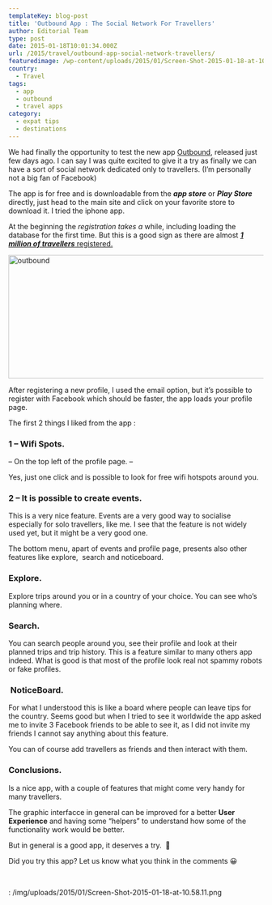 ```yaml
---
templateKey: blog-post
title: 'Outbound App : The Social Network For Travellers'
author: Editorial Team
type: post
date: 2015-01-18T10:01:34.000Z
url: /2015/travel/outbound-app-social-network-travellers/
featuredimage: /wp-content/uploads/2015/01/Screen-Shot-2015-01-18-at-10.58.11.png
country:
  - Travel
tags:
  - app
  - outbound
  - travel apps
category:
  - expat tips
  - destinations
---
```


We had finally the opportunity to test the new app <a href="https://www.outboundapp.org" target="_blank">Outbound</a>, released just few days ago. I can say I was quite excited to give it a try as finally we can have a sort of social network dedicated only to travellers. (I&#8217;m personally not a big fan of Facebook)

The app is for free and is downloadable from the _**app store**_ or _**Play Store**_ directly, just head to the main site and click on your favorite store to download it. I tried the iphone app.

At the beginning the _registration takes a_ while, including loading the database for the first time. But this is a good sign as there are almost <span style="text-decoration: underline;"><strong><em>1 million of travellers</em></strong> registered.

<img  src="/img/uploads/2015/01/Screen-Shot-2015-01-18-at-10.58.11-1024x318.png" alt="outbound" width="785" height="244" srcset="/img/uploads/2015/01/Screen-Shot-2015-01-18-at-10.58.11-1024x318.png 1024w, /img/uploads/2015/01/Screen-Shot-2015-01-18-at-10.58.11-300x93.png 300w, /img/uploads/2015/01/Screen-Shot-2015-01-18-at-10.58.11-768x239.png 768w, /img/uploads/2015/01/Screen-Shot-2015-01-18-at-10.58.11.png 1223w" sizes="(max-width: 785px) 100vw, 785px" />

After registering a new profile, I used the email option, but it&#8217;s possible to register with Facebook which should be faster, the app loads your profile page.

The first 2 things I liked from the app :

### 1 &#8211; Wifi Spots.

&#8211; On the top left of the profile page. &#8211;

Yes, just one click and is possible to look for free wifi hotspots around you.

### 2 &#8211; It is possible to create events.

This is a very nice feature. Events are a very good way to socialise especially for solo travellers, like me. I see that the feature is not widely used yet, but it might be a very good one.

The bottom menu, apart of events and profile page, presents also other features like explore,  search and noticeboard.

### Explore.

Explore trips around you or in a country of your choice. You can see who&#8217;s planning where.

### Search.

You can search people around you, see their profile and look at their planned trips and trip history. This is a feature similar to many others app indeed. What is good is that most of the profile look real not spammy robots or fake profiles.

###  NoticeBoard.

For what I understood this is like a board where people can leave tips for the country. Seems good but when I tried to see it worldwide the app asked me to invite 3 Facebook friends to be able to see it, as I did not invite my friends I cannot say anything about this feature.

You can of course add travellers as friends and then interact with them.

### Conclusions.

Is a nice app, with a couple of features that might come very handy for many travellers.

The graphic interfacce in general can be improved for a better **User Experience** and having some &#8220;helpers&#8221; to understand how some of the functionality work would be better.

But in general is a good app, it deserves a try.  🙂

Did you try this app? Let us know what you think in the comments 😀

&nbsp;

: /img/uploads/2015/01/Screen-Shot-2015-01-18-at-10.58.11.png
